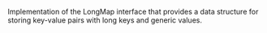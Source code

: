 Implementation of the LongMap interface that provides a data structure for storing key-value pairs with long keys and generic values.
